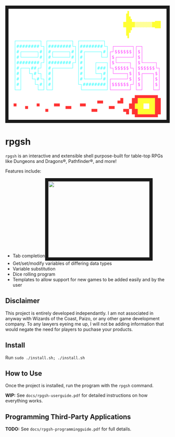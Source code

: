 <p align="center">
<img src="banner.png" width="500" height="350" border="10"/>
</p>

# rpgsh

`rpgsh` is an interactive and extensible shell purpose-built for table-top RPGs like Dungeons and Dragons®, Pathfinder®, and more!

Features include:
- Tab completion<img src="tab_completion.gif" width="320" height="240" border="10"/>
- Get/set/modify variables of differing data types
- Variable substitution
- Dice rolling program
- Templates to allow support for new games to be added easily and by the user

## Disclaimer

This project is entirely developed independantly. I am not associated in anyway with Wizards of the Coast, Paizo, or any other game development company. To any lawyers eyeing me up, I will not be adding information that would negate the need for players to puchase your products.

## Install

Run `sudo ./install.sh; ./install.sh`

## How to Use

Once the project is installed, run the program with the `rpgsh` command.

**WIP:** See `docs/rpgsh-userguide.pdf` for detailed instructions on how everything works.

## Programming Third-Party Applications

**TODO:** See `docs/rpgsh-programmingguide.pdf` for full details.
